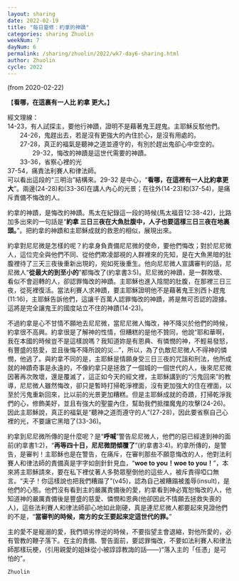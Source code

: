 ```yaml
---
layout: sharing
date: 2022-02-19
title: "每日靈修：約拿的神蹟"
categories: sharing Zhuolin
weekNum: 7
dayNum: 6
permalink: /sharing/zhuolin/2022/wk7-day6-sharing.html
author: Zhuolin
cycle: 2022
---   
```

(from 2020-02-22)

【**看哪，在這裏有一人比 約拿 更大。**】  

經文理線：  
14-23，有人試探主，要他行神蹟，證明不是藉著鬼王趕鬼。主耶穌反駁他們。  
　　24-26，鬼趕出去，若是沒有更強大的內住於心，是沒有用處的。  
　　27-28，真正的福氣是聽神之道並遵守的，有別於趕出鬼卻心中空空的。  
　　　　29-32，悔改的神蹟是這世代需要的神蹟。  
　　33-36，省察心裡的光  
37-54，痛責法利賽人和律法師。  
可以看出這段的“三明治”結構來。29-32 是中心，“**看哪，在這裡有一人比約拿更大**”。兩邊(24-28)和(33-36)在講人內心的光景；在往外(14-23)和(37-54)，是痛斥責備不悔改的人。  

約拿的神蹟，是悔改的神蹟。馬太在紀錄這一段的時候(馬太福音12:38-42)，比路加多出來的一句話是“**約拿 三日三夜在大魚肚腹中，人子也要這樣三日三夜在地裏頭。**”。把約拿的神蹟和主耶穌成就的救恩的相似，展現出來。  

約拿對尼尼微是怎樣的呢？約拿身負責備尼尼微的使命，要他們悔改；對於尼尼微人，這位完全與他們不同、從他們欺凌鄙視的人群裡來的先知，是在大魚黑暗的肚腹裡待了三天三夜後重新出現的，宛如死後重生。他向尼尼微人宣講審判的話，尼尼微人“**從最大的到至小的**”都悔改了(約拿書3:5)。尼尼微的神蹟，是一群敗壞、看似不會迴轉的人，卻認罪悔改的神蹟。主耶穌也進入陰間的肚腹，在那裡三日三夜，從死裡復活。當法利賽人求神蹟，要主耶穌證明他不是藉著鬼王別西卜趕鬼(11:16)，主耶穌告訴他們，這讓千百萬人認罪悔改的神蹟，將是無可否認的證據。這將是完全讓鬼王的國度站立不住的神蹟(14-23)。  

不過約拿是心不甘情不願地去尼尼微，當尼尼微人悔改，神不降災於他們的時候，約拿很不高興。約拿很是了解神的性情，但糟糕的是他不贊同，他說“耶和華啊，我在本國的時候豈不是這樣說嗎？我知道妳是有恩典、有憐憫的神，不輕易發怒，有豐盛的慈愛，並且後悔不降所說的災...”，所以，為了仇敵尼尼微人不得神的憐憫，他逃了。與約拿不同的是，主耶穌是情願身受三日三夜的咒詛和刑法，他所成就的神蹟奇事是永遠的，不像約拿只是拯救了一個城的一個世代的人，後來尼尼微因著再次敗壞，還是覆滅了，這正如今天的經文裡，主耶穌講到的“污鬼回來”的教導，尼尼微人雖然悔改，卻只是暫時打掃乾淨裡面，沒有更加強大的住在裡面，以至於污鬼重新回來，比以前的光景更加糟糕。但是主耶穌成就的奇蹟，打掃乾淨我們的心，修飾美好，並且有強大的聖靈內住，幫助我們抵擋魔鬼的攻擊(24-26)。因此主耶穌說，真正的福氣是“聽神之道而遵守的人”(27-28)，因此要省察自己心裡的光，不要讓它黑暗了(33-36)。  

約拿到尼尼微所傳的是什麼呢？是“**呼喊**”警告尼尼微人，他們的惡已經達到神的面前(約拿書1:2)，“**再等四十日，尼尼微閉傾覆了**”(約拿書3:4)。約拿所傳的，是警告，是審判！主耶穌也是在警告，在痛斥，在審判那些不願意悔改的人，他對法利賽人和律法師的責備真是字字如劍針針見血，“**woe to you！woe to you！**”，本來將主耶穌請來，要在私下裡仗著人多勢眾壓倒他的這些人，被斥責得啞口無言。“夫子！你這樣說也把我們糟蹋了”(v45)，認為自己被糟蹋被羞辱(insult)，是他們的心態。他們沒有看到主的嚴厲責備後的愛，約拿看到神必寬恕悔改的人，他知道神的嚴厲責備後是豐盛的慈愛、憐憫和恩典(他卻因此不情願去拯救失喪的人)，這些法利賽人和律法師卻心地如此剛硬，真是連尼尼微人都要起來見證他們的不是，“**當審判的時候，南方的女王要起來定這世代的罪。**”  

主的愛不是寵溺的愛，我們頑劣悖逆的時候，不要指望主會退縮，對他所愛的，必有管教的鞭子落下。在主的責備、警告面前，要認罪悔改，不要如法利賽人和律法師那樣玩梗，(引用親愛的姐妹從小被諄諄教誨的話——)“落入主的「任憑」是可怕的”。  

`Zhuolin`  
